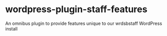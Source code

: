 # wordpress-plugin-staff-features
An omnibus plugin to provide features unique to our wrdsbstaff WordPress install
